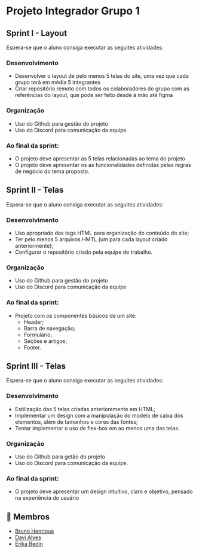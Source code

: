 # Projeto Integrador Grupo 1
## Sprint I - Layout 
Espera-se que o aluno consiga executar as seguites atividades: 
### Desenvolvimento
* Desenvolver o layout de pelo menos 5 telas do site, uma vez que cada grupo terá em média 5 integrantes
* Criar repositório remoto com todos os colaboradores do grupo com as referências do layout, que pode ser feito desde à mão até figma 
### Organização
* Uso do Github para gestão do projeto 
* Uso do Discord para comunicação da equipe  
### Ao final da sprint:
* O projeto deve apresentar as 5 telas relacionadas ao tema do projeto
* O projeto deve apresentar os as funcionalidades definidas pelas regras de negócio do tema proposto. 

## Sprint II - Telas
Espera-se que o aluno consiga executar as seguites atividades: 
### Desenvolvimento 
* Uso apropriado das tags HTML para organização do conteúdo do site; 
* Ter pelo menos 5 arquivos HMTL (um para cada layout criado anteriormente); 
* Configurar o repositório criado pela equipe de trabalho. 
### Organização 
* Uso do Github para gestão do projeto 
* Uso do Discord para comunicação da equipe
### Ao final da sprint:
- Projeto com os componentes básicos de um site: 
    - Header; 
    - Barra de navegação; 
    - Formulário; 
    - Seções e artigos; 
    - Footer.  

## Sprint III - Telas
Espera-se que o aluno consiga executar as seguites atividades: 
### Desenvolvimento 
 * Estilização das 5 telas criadas anterioremente em HTML; 
 * Implementar um design com a manipulação do modelo de caixa dos elementos, além de tamanhos e cores das fontes;
 * Tentar implementar o uso de flex-box em ao menos uma das telas.
### Organização 
 * Uso do Github para getão do projeto 
 * Uso do Discord para comunicação da equipe. 
### Ao final da sprint:
 * O projeto deve apresentar um design intuitivo, claro e objetivo, pensado na experiência do usuário 


## :handshake: Membros
* <a href="https://github.com/brunonavarone">Bruno Henrique</a>
* <a href="https://github.com/davi-aalves">Davi Alves</a>
* <a href="https://github.com/erika-bedin">Érika Bedin</a>